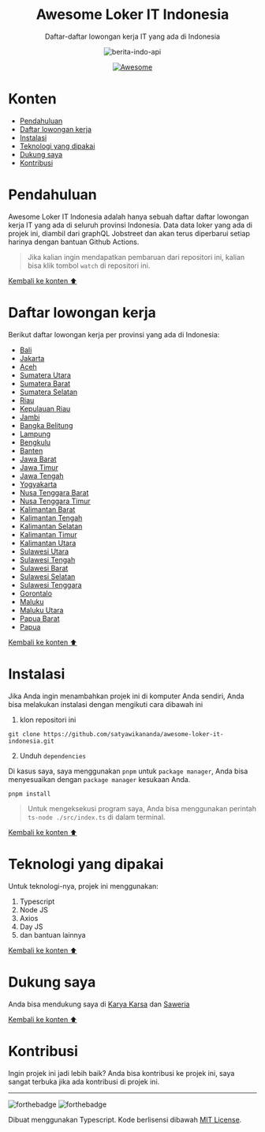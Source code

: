 <div align="center">
<h1>Awesome Loker IT Indonesia</h1>

<p>Daftar-daftar lowongan kerja IT yang ada di Indonesia</p>

![berita-indo-api](https://socialify.git.ci/satyawikananda/berita-indo-api/image?description=1&forks=1&issues=1&logo=https%3A%2F%2Fi.pinimg.com%2Foriginals%2F26%2F91%2Ff2%2F2691f2fa1a0f078f5f274edf7fea6763.png&owner=1&pulls=1&stargazers=1&theme=Light)

[![Awesome](https://awesome.re/badge-flat2.svg)](https://https://github.com/satyawikananda/awesome-loker-it-indonesia#readme)

</div>

# Konten

* [Pendahuluan](#pendahuluan)
* [Daftar lowongan kerja](#daftar-lowongan-kerja)
* [Instalasi](#instalasi)
* [Teknologi yang dipakai](#teknologi-yang-dipakai)
* [Dukung saya](#dukung-saya)
* [Kontribusi](#kontribusi)

# Pendahuluan

Awesome Loker IT Indonesia adalah hanya sebuah daftar daftar lowongan kerja IT yang ada di seluruh provinsi Indonesia. Data data loker yang ada di projek ini, diambil dari graphQL Jobstreet dan akan terus diperbarui setiap harinya dengan bantuan Github Actions.

> Jika kalian ingin mendapatkan pembaruan dari repositori ini, kalian bisa klik tombol `watch` di repositori ini.

[Kembali ke konten ⬆](#konten)

# Daftar lowongan kerja

Berikut daftar lowongan kerja per provinsi yang ada di Indonesia:

* [Bali](./loker/loker-bali.md)
* [Jakarta](./loker/loker-jakarta.md)
* [Aceh](./loker/loker-aceh.md)
* [Sumatera Utara](./loker/loker-sumatera-utara.md)
* [Sumatera Barat](./loker/loker-sumatera-barat.md)
* [Sumatera Selatan](./loker/loker-sumatera-selatan.md)
* [Riau](./loker/loker-riau.md)
* [Kepulauan Riau](./loker/loker-kepulauan-riau.md)
* [Jambi](./loker/loker-jambi.md)
* [Bangka Belitung](./loker/loker-bangka-belitung.md)
* [Lampung](./loker/loker-lampung.md)
* [Bengkulu](./loker/loker-bengkulu.md)
* [Banten](./loker/loker-banten.md)
* [Jawa Barat](./loker/loker-jawa-barat.md)
* [Jawa Timur](./loker/loker-jawa-timur.md)
* [Jawa Tengah](./loker/loker-jawa-tengah.md)
* [Yogyakarta](./loker/loker-yogyakarta.md)
* [Nusa Tenggara Barat](./loker/loker-nusa-tenggara-barat.md)
* [Nusa Tenggara Timur](./loker/loker-nusa-tenggara-timur.md)
* [Kalimantan Barat](./loker/loker-kalimantan-barat.md)
* [Kalimantan Tengah](./loker/loker-kalimantan-tengah.md)
* [Kalimantan Selatan](./loker/loker-kalimantan-selatan.md)
* [Kalimantan Timur](./loker/loker-kalimantan-timur.md)
* [Kalimantan Utara](./loker/loker-kalimantan-utara.md)
* [Sulawesi Utara](./loker/loker-sulawesi-utara.md)
* [Sulawesi Tengah](./loker/loker-sulawesi-tengah.md)
* [Sulawesi Barat](./loker/loker-sulawesi-barat.md)
* [Sulawesi Selatan](./loker/loker-sulawesi-selatan.md)
* [Sulawesi Tenggara](./loker/loker-sulawesi-tenggara.md)
* [Gorontalo](./loker/loker-gorontalo.md)
* [Maluku](./loker/loker-maluku.md)
* [Maluku Utara](./loker/loker-maluku-utara.md)
* [Papua Barat](./loker/loker-papua-barat.md)
* [Papua](./loker/loker-papua.md)

[Kembali ke konten ⬆](#konten)

# Instalasi

Jika Anda ingin menambahkan projek ini di komputer Anda sendiri, Anda bisa melakukan instalasi dengan mengikuti cara dibawah ini

1. klon repositori ini

```
git clone https://github.com/satyawikananda/awesome-loker-it-indonesia.git
```

2. Unduh `dependencies`

Di kasus saya, saya menggunakan `pnpm` untuk `package manager`, Anda bisa menyesuaikan dengan `package manager` kesukaan Anda.

```
pnpm install
```

> Untuk mengeksekusi program saya, Anda bisa menggunakan perintah `ts-node ./src/index.ts` di dalam terminal.

[Kembali ke konten ⬆](#konten)

# Teknologi yang dipakai

Untuk teknologi-nya, projek ini menggunakan:

1. Typescript
2. Node JS
3. Axios
4. Day JS
5. dan bantuan lainnya

[Kembali ke konten ⬆](#konten)

# Dukung saya

Anda bisa mendukung saya di [Karya Karsa](https://karyakarsa.com/satyawikananda) dan [Saweria](https://saweria.co/satyawikananda/)

[Kembali ke konten ⬆](#konten)

# Kontribusi

Ingin projek ini jadi lebih baik? Anda bisa kontribusi ke projek ini, saya sangat terbuka jika ada kontribusi di projek ini.

---

![forthebadge](https://forthebadge.com/images/badges/built-with-love.svg)
![forthebadge](https://forthebadge.com/images/badges/made-with-typescript.svg)

Dibuat menggunakan Typescript. Kode berlisensi dibawah [MIT License](https://raw.githubusercontent.com/satyawikananda/awesome-loker-it-indonesia/main/LICENSE?token=AH44ZFF4GHAMNS4WIL4FCC3ADZ4F6).
